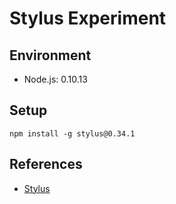 # Stylus Experiment

## Environment

* Node.js: 0.10.13

## Setup

```
npm install -g stylus@0.34.1
```

## References

* [Stylus](http://learnboost.github.io/stylus/)
